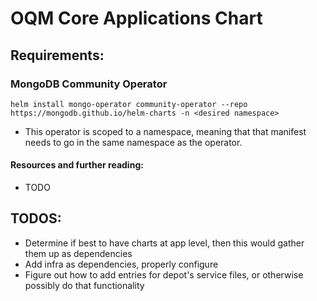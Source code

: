 # OQM Core Applications Chart

## Requirements:

### MongoDB Community Operator

`helm install mongo-operator community-operator --repo https://mongodb.github.io/helm-charts -n <desired namespace>`

 - This operator is scoped to a namespace, meaning that  that manifest needs to go in the same namespace as the operator.

#### Resources and further reading:

 - TODO

## TODOS:

 - Determine if best to have charts at app level, then this would gather them up as dependencies
 - Add infra as dependencies, properly configure
 - Figure out how to add entries for depot's service files, or otherwise possibly do that functionality
